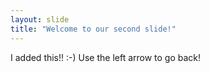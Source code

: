 ```yaml
---
layout: slide
title: "Welcome to our second slide!"
---
```

I added this!! :-)
Use the left arrow to go back!
